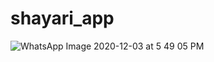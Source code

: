 # shayari_app
![WhatsApp Image 2020-12-03 at 5 49 05 PM](https://user-images.githubusercontent.com/75175756/101018395-75558100-3591-11eb-939c-577a0c9bfe59.jpeg)


